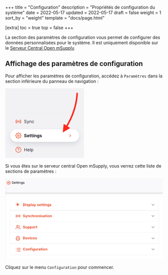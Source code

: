 +++
title = "Configuration"
description = "Propriétés de configuration du système"
date = 2022-05-17
updated = 2022-05-17
draft = false
weight = 1
sort_by = "weight"
template = "docs/page.html"

[extra]
toc = true
top = false
+++

La section des paramètres de configuration vous permet de configurer des données personnalisées pour le système. Il est uniquement disponible sur le [Serveur Central Open mSupply](https://docs.msupply.foundation/fr/docs/getting_started/central-server/).

## Affichage des paramètres de configuration

Pour afficher les paramètres de configuration, accédez à `Paramètres` dans la section inférieure du panneau de navigation :

![Settings: nav](images/admin_nav.png)

Si vous êtes sur le serveur central Open mSupply, vous verrez cette liste de sections de paramètres :

![Settings: collapsed](images/settings_collapsed_central.png)

Cliquez sur le menu `Configuration` pour commencer.

